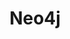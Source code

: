 ---
title: Neo4j
isOfficial: true
categories:
  - nosql-database
docs:
  - id: java
    url: https://www.testcontainers.org/modules/databases/neo4j/
    example: |
      ```
      var neo4j = new Neo4jContainer<>(DockerImageName.parse("neo4j:4.4"));
      neo4j.start();
      ```
  - id: go
    url: https://golang.testcontainers.org/modules/neo4j/
    example: |
      ```
      container, err := neo4j.StartContainer(ctx,
        neo4j.WithAdminPassword("letmein!"),
        neo4j.WithLabsPlugin(neo4j.Apoc),
      )
      ```
  - id: dotnet
    url: https://dotnet.testcontainers.org/modules/
    example: |
      ```
      ```
  - id: nodejs
    url: https://node.testcontainers.org/modules/neo4j/
    example: |
      ```
      ```
description: |
  A graph database management system
---